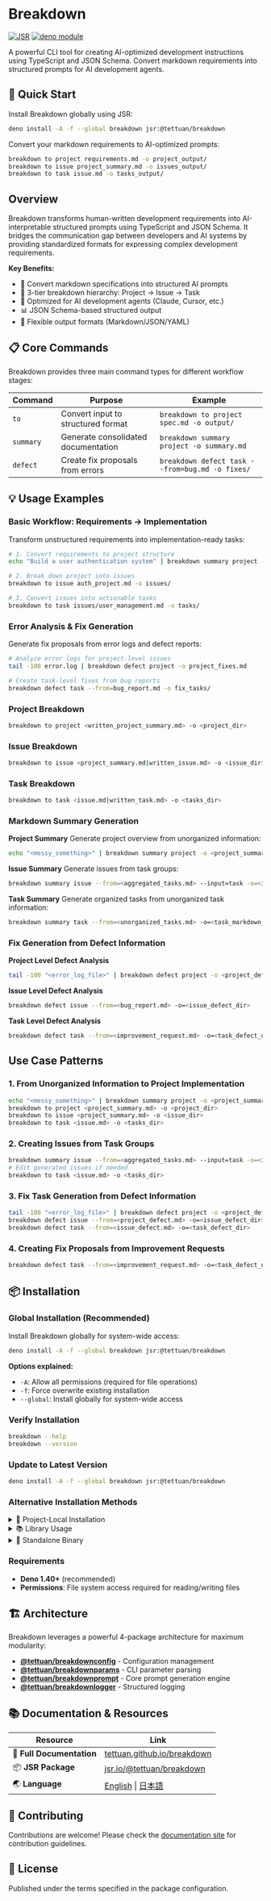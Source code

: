 # Breakdown

[![JSR](https://jsr.io/badges/@tettuan/breakdown)](https://jsr.io/@tettuan/breakdown)
[![deno module](https://shield.deno.dev/x/breakdown)](https://deno.land/x/breakdown)

A powerful CLI tool for creating AI-optimized development instructions using TypeScript and JSON Schema. Convert markdown requirements into structured prompts for AI development agents.

## 🚀 Quick Start

Install Breakdown globally using JSR:

```bash
deno install -A -f --global breakdown jsr:@tettuan/breakdown
```

Convert your markdown requirements to AI-optimized prompts:

```bash
breakdown to project requirements.md -o project_output/
breakdown to issue project_summary.md -o issues_output/
breakdown to task issue.md -o tasks_output/
```

## Overview

Breakdown transforms human-written development requirements into AI-interpretable structured prompts using TypeScript and JSON Schema. It bridges the communication gap between developers and AI systems by providing standardized formats for expressing complex development requirements.

**Key Benefits:**
- 📝 Convert markdown specifications into structured AI prompts
- 🎯 3-tier breakdown hierarchy: Project → Issue → Task
- 🤖 Optimized for AI development agents (Claude, Cursor, etc.)
- 📊 JSON Schema-based structured output
- 🔧 Flexible output formats (Markdown/JSON/YAML)

## 📋 Core Commands

Breakdown provides three main command types for different workflow stages:

| Command | Purpose | Example |
|---------|---------|---------|
| `to` | Convert input to structured format | `breakdown to project spec.md -o output/` |
| `summary` | Generate consolidated documentation | `breakdown summary project -o summary.md` |
| `defect` | Create fix proposals from errors | `breakdown defect task --from=bug.md -o fixes/` |

## 💡 Usage Examples

### Basic Workflow: Requirements → Implementation

Transform unstructured requirements into implementation-ready tasks:

```bash
# 1. Convert requirements to project structure
echo "Build a user authentication system" | breakdown summary project -o auth_project.md

# 2. Break down project into issues
breakdown to issue auth_project.md -o issues/

# 3. Convert issues into actionable tasks
breakdown to task issues/user_management.md -o tasks/
```

### Error Analysis & Fix Generation

Generate fix proposals from error logs and defect reports:

```bash
# Analyze error logs for project-level issues
tail -100 error.log | breakdown defect project -o project_fixes.md

# Create task-level fixes from bug reports
breakdown defect task --from=bug_report.md -o fix_tasks/
```

### Project Breakdown

```bash
breakdown to project <written_project_summary.md> -o <project_dir>
```

### Issue Breakdown

```bash
breakdown to issue <project_summary.md|written_issue.md> -o <issue_dir>
```

### Task Breakdown

```bash
breakdown to task <issue.md|written_task.md> -o <tasks_dir>
```

### Markdown Summary Generation

**Project Summary** Generate project overview from unorganized information:

```bash
echo "<messy_something>" | breakdown summary project -o <project_summary.md>
```

**Issue Summary** Generate issues from task groups:

```bash
breakdown summary issue --from=<aggregated_tasks.md> --input=task -o=<issue_markdown_dir>
```

**Task Summary** Generate organized tasks from unorganized task information:

```bash
breakdown summary task --from=<unorganized_tasks.md> -o=<task_markdown_dir>
```

### Fix Generation from Defect Information

**Project Level Defect Analysis**

```bash
tail -100 "<error_log_file>" | breakdown defect project -o <project_defect.md>
```

**Issue Level Defect Analysis**

```bash
breakdown defect issue --from=<bug_report.md> -o=<issue_defect_dir>
```

**Task Level Defect Analysis**

```bash
breakdown defect task --from=<improvement_request.md> -o=<task_defect_dir>
```

## Use Case Patterns

### 1. From Unorganized Information to Project Implementation

```bash
echo "<messy_something>" | breakdown summary project -o <project_summary.md>
breakdown to project <project_summary.md> -o <project_dir>
breakdown to issue <project_summary.md> -o <issue_dir>
breakdown to task <issue.md> -o <tasks_dir>
```

### 2. Creating Issues from Task Groups

```bash
breakdown summary issue --from=<aggregated_tasks.md> --input=task -o=<issue_markdown_dir>
# Edit generated issues if needed
breakdown to task <issue.md> -o <tasks_dir>
```

### 3. Fix Task Generation from Defect Information

```bash
tail -100 "<error_log_file>" | breakdown defect project -o <project_defect.md>
breakdown defect issue --from=<project_defect.md> -o=<issue_defect_dir>
breakdown defect task --from=<issue_defect.md> -o=<task_defect_dir>
```

### 4. Creating Fix Proposals from Improvement Requests

```bash
breakdown defect task --from=<improvement_request.md> -o=<task_defect_dir>
```

## 📦 Installation

### Global Installation (Recommended)

Install Breakdown globally for system-wide access:

```bash
deno install -A -f --global breakdown jsr:@tettuan/breakdown
```

**Options explained:**
- `-A`: Allow all permissions (required for file operations)
- `-f`: Force overwrite existing installation
- `--global`: Install globally for system-wide access

### Verify Installation

```bash
breakdown --help
breakdown --version
```

### Update to Latest Version

```bash
deno install -A -f --global breakdown jsr:@tettuan/breakdown
```

### Alternative Installation Methods

<details>
<summary>📁 Project-Local Installation</summary>

Install for a specific project only:

```bash
deno install -A -f --root .deno -n breakdown jsr:@tettuan/breakdown
export PATH="$(pwd)/.deno/bin:$PATH"
```

</details>

<details>
<summary>📚 Library Usage</summary>

Use Breakdown programmatically in TypeScript/JavaScript:

```bash
deno add @tettuan/breakdown
```

```typescript
import { runBreakdown } from "@tettuan/breakdown";

const result = await runBreakdown(["to", "project", "input.md", "-o", "output/"]);
```

</details>

<details>
<summary>🔧 Standalone Binary</summary>

Compile as a standalone executable:

```bash
mkdir -p .deno/bin
deno compile -A -o .deno/bin/breakdown jsr:@tettuan/breakdown
```

</details>

### Requirements

- **Deno 1.40+** (recommended)
- **Permissions**: File system access required for reading/writing files

## 🏗️ Architecture

Breakdown leverages a powerful 4-package architecture for maximum modularity:

- **[@tettuan/breakdownconfig](https://jsr.io/@tettuan/breakdownconfig)** - Configuration management
- **[@tettuan/breakdownparams](https://jsr.io/@tettuan/breakdownparams)** - CLI parameter parsing  
- **[@tettuan/breakdownprompt](https://jsr.io/@tettuan/breakdownprompt)** - Core prompt generation engine
- **[@tettuan/breakdownlogger](https://jsr.io/@tettuan/breakdownlogger)** - Structured logging

## 📚 Documentation & Resources

| Resource | Link |
|----------|------|
| 📖 **Full Documentation** | [tettuan.github.io/breakdown](https://tettuan.github.io/breakdown/) |
| 📦 **JSR Package** | [jsr.io/@tettuan/breakdown](https://jsr.io/@tettuan/breakdown) |
| 🌏 **Language** | [English](README.md) \| [日本語](README.ja.md) |

## 🤝 Contributing

Contributions are welcome! Please check the [documentation site](https://tettuan.github.io/breakdown/) for contribution guidelines.

## 📄 License

Published under the terms specified in the package configuration.
